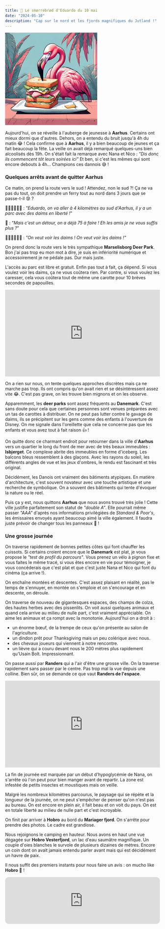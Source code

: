 ```yaml
---
title: 🥪 Le smørrebrød d'Eduardo du 10 mai
date: "2024-05-10"
description: "Cap sur le nord et les fjords magnifiques du Jutland !"
---
```


![Smorrebrod d'Eduardo](../smorrebrod_eduardo.png)

Aujourd'hui, on se réveille à l'auberge de jeunesse à **Aarhus**. Certains ont mieux dormi que d'autres. Dehors, on a entendu du bruit jusqu'à 4h du matin 😂 ! Cela confirme que à **Aarhus**, il y a bien beaucoup de jeunes et ça fait beaucoup la fête. La veille on avait déjà remarqué quelques-uns bien alcoolisés dès 19h. On s'était fait la remarque avec Nana et Nico : *"Dis donc ils commencent tôt leurs soirées ici"* Et ben, si c'est les mêmes qui sont encore debouts à 4h... Champions ces dannois 😅 !

### Quelques arrêts avant de quitter Aarhus 

Ce matin, on prend la route vers le sud ! Attendez, non le sud ?! Ça ne va pas du tout, on doit prendre un ferry tout au nord dans 3 jours que se passe-t-il 😰 ?

🧍🏼‍♀️🧍🏼‍♂️ : *"Eduardo, on va aller à 4 kilomètres au sud d'Aarhus, il y a un parc avec des daims en liberté !*"

🦩 : *"Mais c'est un détour, on a déjà 75 à faire ! Eh les amis je ne vous suffis plus ?*"

🧍🏼‍♀️🧍🏼‍♂️ : *"On veut voir les daims ! On veut voir les daims !"*

On prend donc la route vers le très sympathique **Marselisborg Deer Park**. Bon j'ai pas trop eu mon mot à dire, je suis en infériorité numérique et accessoirement je ne pédale pas. Dur mais juste.

L'accès au parc est libre et gratuit. Enfin pas tout à fait, ça dépend. Si vous voulez voir les daims, ça ne vous coûtera rien. Par contre, si vous voulez les caresser, cela vous coûtera tout de même une carotte pour 10 brèves secondes de papouilles. 

<div style="width: 100%; height: 0; position: relative; padding-bottom: 56%;"><iframe src="https://giphy.com/embed/hU6YIZMZ10KORSzbLm" style="top: 0; left: 0; width: 100%; height: 100%; position: absolute; border: 0;" allowfullscreen scrolling="no" allow="encrypted-media;" class="giphy-embed"></iframe></div>

On a rien sur nous, on tente quelques approches discrètes mais ça ne marche pas trop. Ils ont compris qu'on avait rien et se désintéressent assez vite 😂. C'est pas grave, on les trouve bien mignons et on les observe.

Apparemment, les **deer parks** sont assez fréquents au **Danemark**. C'est sans doute pour cela que certaines personnes sont venues préparées avec un tas de carottes à distribuer. On ne peut pas lutter contre le gavage de daims, ils se précipitent sur les gens comme des enfants à l'ouverture de Disney. On me signale dans l'oreillette que cela ne concerne pas que les enfants et vous avez tout à fait raison 👍 !

On quitte donc ce charmant endroit pour retourner dans la ville d'**Aarhus** vers un quartier le long du front de mer avec de très beaux immeubles : **Isbjerget**. Ce complexe abrite des immeubles en forme d'iceberg. Les balcons bleus ressemblent à des glaçons. Avec les rayons du soleil, les différents angles de vue et les jeux d'ombres, le rendu est fascinant et très original.

Décidément, les Danois ont vraiment des bâtiments atypiques. En matière d'architecture, c'est souvent novateur avec une touche artistique et une recherche de symbolique. On a souvent des bâtiments qui tente d'évoquer la nature ou le réel.

Puis ça y est, nous quittons **Aarhus** que nous avons trouvé très jolie ! Cette ville justifie parfaitement son statut de *"double A"*. Elle pourrait même passer *"AAA"* d'après nos informations privilégiées de *Standard & Poor's*, les émissaires envoyés ayant beaucoup aimé la ville également. Il faudra juste prévoir de changer tous les panneaux 🤔 !

### Une grosse journée 
On traverse rapidement de bonnes petites côtes qui font chauffer les cuissots. Si certains croient encore que le **Danemark** est plat, je vous propose le *"test de profil du parcours"*. Vous prenez un vélo à pignon fixe et vous faites le même tracé, si vous êtes encore en vie pour témoigner, je vous concéderais que c'est plat et que c'est juste Nana et Nico qui font du cinéma (ça arrive !).

On enchaîne montées et descentes. C'est assez plaisant en réalité, pas le temps de s'ennuyer, en montée on s'emploie et on s'encourage et en descente, on déroule.

On traverse de nouveau de gigantesques espaces, des champs de colza, des hautes herbes avec des pissenlits. On voit aussi quelques animaux et quand cela arrive au milieu de nulle part, c'est vraiment appréciable. On aime les animaux et ça rompt avec la monotonie. Aujourd'hui on a droit à :
- un énorme bœuf, de la trempe de ceux qu'on présente au salon de l'agriculture.
- un dindon prêt pour Thanksgiving mais un peu colérique avec nous.
- des chevaux joueurs qui viennent à notre rencontre.
- un lièvre qui a couru devant nous le 200 mètres plus rapidement qu'Usain Bolt. Impressionnant.
 
On passe aussi par **Randers** qui a l'air d'être une grosse ville. On la traverse rapidement sans passer par le centre. Pas trop mal la vue depuis une colline. Bien sûr, on se demande ce que vaut **Randers de l'espace**.

<div style="width: 100%; height: 0; position: relative; padding-bottom: 56%;"><iframe src="https://giphy.com/embed/huAqJiUKwDATm" style="top: 0; left: 0; width: 100%; height: 100%; position: absolute; border: 0;" allowfullscreen scrolling="no" allow="encrypted-media;" class="giphy-embed"></iframe></div>

La fin de journée est marquée par un début d'hypoglycémie de Nana, on s'arrête où l'on peut pour bien manger avant de repartir. La zone est infestée de petits insectes et moustiques mais on veille.

Malgré les nombreux kilomètres parcourus, le paysage qui se répète et la longueur de la journée, on ne peut s'empêcher de penser qu'on n'est pas au bureau. On est encore en plein air, il fait beau et on voit du pays. On est en totale liberté au milieu de nulle part et c'est incroyable.

On finit par arriver à **Hobro** au bord du **Mariager fjord**. On s'arrête pour prendre des photos. Le cadre est grandiose. 

Nous rejoignons le camping en hauteur. Nous avons en haut une vue dégagée sur **Hobro Vesterfjord**, un lac d'eau saumâtre magnifique. Un couple d'oies blanches le survole de plusieurs dizaines de mètres. Encore un coin dont on avait jamais entendu parler avant mais qui est décidément un havre de paix.

Il nous suffit des premiers instants pour nous faire un avis : on mucho like **Hobro** 🤩 !

<iframe style="border-radius:12px" src="https://open.spotify.com/embed/track/0ZVqRjg67kN2FaOsy6EeIx?utm_source=generator" width="100%" height="152" frameBorder="0" allow="autoplay; clipboard-write; encrypted-media; picture-in-picture" loading="lazy"></iframe>